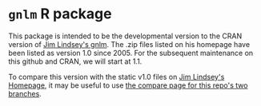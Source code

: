 
<!-- README.md is generated from README.Rmd. Please edit README.Rmd -->
`gnlm` R package
================

This package is intended to be the developmental version to the CRAN version of [Jim Lindsey's gnlm](http://www.commanster.eu/rcode.html). The .zip files listed on his homepage have been listed as version 1.0 since 2005. For the subsequent maintenance on this github and CRAN, we will start at 1.1.

To compare this version with the static v1.0 files on [Jim Lindsey's Homepage](http://www.commanster.eu/rcode.html), it may be useful to use [the compare page for this repo's two branches](https://github.com/swihart/gnlm/compare/jim-lindsey-homepage-version-1.0...master?diff=split&name=master).
